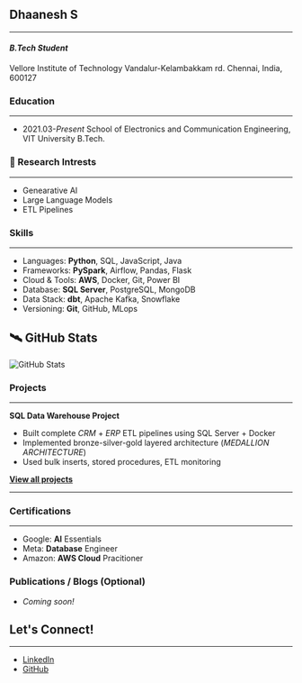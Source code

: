 ## Dhaanesh S
---

#### _B.Tech Student_
Vellore Institute of Technology
Vandalur-Kelambakkam rd.
Chennai, India, 600127

### Education
---
* 2021.03-_Present_ School of Electronics and Communication Engineering, VIT University B.Tech.

### 🧪 Research Intrests
---
* Genearative AI
* Large Language Models
* ETL Pipelines

### Skills
---
* Languages: **Python**, SQL, JavaScript, Java
* Frameworks: **PySpark**, Airflow, Pandas, Flask  
* Cloud & Tools: **AWS**, Docker, Git, Power BI  
* Database: **SQL Server**, PostgreSQL, MongoDB  
* Data Stack: **dbt**, Apache Kafka, Snowflake  
* Versioning: **Git**, GitHub, MLops

## 🛰️ GitHub Stats

![GitHub Stats](https://github-readme-stats.vercel.app/api?username=Dhaanesh26&theme=default_repocard&hide_border=false&include_all_commits=true&count_private=false)

### Projects
---

**SQL Data Warehouse Project**  
- Built complete _CRM_ + _ERP_ ETL pipelines using SQL Server + Docker  
- Implemented bronze-silver-gold layered architecture (_MEDALLION ARCHITECTURE_)
- Used bulk inserts, stored procedures, ETL monitoring  

[__View all projects__](https://github.com/Dhaanesh26?tab=repositories)

---

### Certifications
---

- Google: **AI** Essentials  
- Meta: **Database** Engineer 
- Amazon: **AWS Cloud** Pracitioner


### Publications / Blogs (Optional)

- _Coming soon!_


## Let's Connect!
____

- [LinkedIn](https://linkedin.com/in/dhaanesh-s)
- [GitHub](https://github.com/Dhaanesh26)




